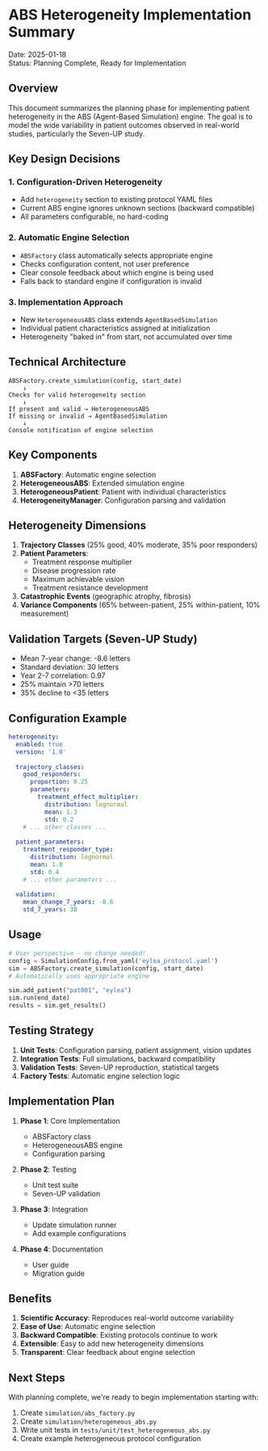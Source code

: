 # ABS Heterogeneity Implementation Summary

Date: 2025-01-18  
Status: Planning Complete, Ready for Implementation

## Overview

This document summarizes the planning phase for implementing patient heterogeneity in the ABS (Agent-Based Simulation) engine. The goal is to model the wide variability in patient outcomes observed in real-world studies, particularly the Seven-UP study.

## Key Design Decisions

### 1. Configuration-Driven Heterogeneity
- Add `heterogeneity` section to existing protocol YAML files
- Current ABS engine ignores unknown sections (backward compatible)
- All parameters configurable, no hard-coding

### 2. Automatic Engine Selection
- `ABSFactory` class automatically selects appropriate engine
- Checks configuration content, not user preference
- Clear console feedback about which engine is being used
- Falls back to standard engine if configuration is invalid

### 3. Implementation Approach
- New `HeterogeneousABS` class extends `AgentBasedSimulation`
- Individual patient characteristics assigned at initialization
- Heterogeneity "baked in" from start, not accumulated over time

## Technical Architecture

```
ABSFactory.create_simulation(config, start_date)
    ↓
Checks for valid heterogeneity section
    ↓
If present and valid → HeterogeneousABS
If missing or invalid → AgentBasedSimulation
    ↓
Console notification of engine selection
```

## Key Components

1. **ABSFactory**: Automatic engine selection
2. **HeterogeneousABS**: Extended simulation engine
3. **HeterogeneousPatient**: Patient with individual characteristics
4. **HeterogeneityManager**: Configuration parsing and validation

## Heterogeneity Dimensions

1. **Trajectory Classes** (25% good, 40% moderate, 35% poor responders)
2. **Patient Parameters**:
   - Treatment response multiplier
   - Disease progression rate
   - Maximum achievable vision
   - Treatment resistance development
3. **Catastrophic Events** (geographic atrophy, fibrosis)
4. **Variance Components** (65% between-patient, 25% within-patient, 10% measurement)

## Validation Targets (Seven-UP Study)

- Mean 7-year change: -8.6 letters
- Standard deviation: 30 letters
- Year 2-7 correlation: 0.97
- 25% maintain >70 letters
- 35% decline to <35 letters

## Configuration Example

```yaml
heterogeneity:
  enabled: true
  version: '1.0'
  
  trajectory_classes:
    good_responders:
      proportion: 0.25
      parameters:
        treatment_effect_multiplier:
          distribution: lognormal
          mean: 1.3
          std: 0.2
    # ... other classes ...
  
  patient_parameters:
    treatment_responder_type:
      distribution: lognormal
      mean: 1.0
      std: 0.4
    # ... other parameters ...
  
  validation:
    mean_change_7_years: -8.6
    std_7_years: 30
```

## Usage

```python
# User perspective - no change needed!
config = SimulationConfig.from_yaml('eylea_protocol.yaml')
sim = ABSFactory.create_simulation(config, start_date)
# Automatically uses appropriate engine

sim.add_patient("pat001", "eylea")
sim.run(end_date)
results = sim.get_results()
```

## Testing Strategy

1. **Unit Tests**: Configuration parsing, patient assignment, vision updates
2. **Integration Tests**: Full simulations, backward compatibility
3. **Validation Tests**: Seven-UP reproduction, statistical targets
4. **Factory Tests**: Automatic engine selection logic

## Implementation Plan

1. **Phase 1**: Core Implementation
   - ABSFactory class
   - HeterogeneousABS engine
   - Configuration parsing

2. **Phase 2**: Testing
   - Unit test suite
   - Seven-UP validation

3. **Phase 3**: Integration
   - Update simulation runner
   - Add example configurations

4. **Phase 4**: Documentation
   - User guide
   - Migration guide

## Benefits

1. **Scientific Accuracy**: Reproduces real-world outcome variability
2. **Ease of Use**: Automatic engine selection
3. **Backward Compatible**: Existing protocols continue to work
4. **Extensible**: Easy to add new heterogeneity dimensions
5. **Transparent**: Clear feedback about engine selection

## Next Steps

With planning complete, we're ready to begin implementation starting with:
1. Create `simulation/abs_factory.py`
2. Create `simulation/heterogeneous_abs.py`
3. Write unit tests in `tests/unit/test_heterogeneous_abs.py`
4. Create example heterogeneous protocol configuration